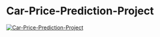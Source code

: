 # Car-Price-Prediction-Project

[![Car-Price-Prediction-Project](https://i9.ytimg.com/vi_webp/5vIOEJHubgo/mqdefault.webp?time=1620024900000&sqp=CMS8voQG&rs=AOn4CLDeY6gZeEeam2M9440E3bHv0IR6rQ)](https://www.youtube.com/watch?v=5vIOEJHubgo)
